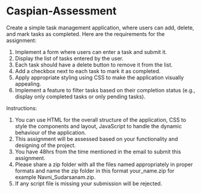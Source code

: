 ﻿# Caspian-Assessment
Create a simple task management application, where users can add, delete, and mark tasks as
completed. Here are the requirements for the assignment:
1. Implement a form where users can enter a task and submit it.
2. Display the list of tasks entered by the user.
3. Each task should have a delete button to remove it from the list.
4. Add a checkbox next to each task to mark it as completed.
5. Apply appropriate styling using CSS to make the application visually appealing.
6. Implement a feature to filter tasks based on their completion status (e.g., display only
completed tasks or only pending tasks).

Instructions:
1. You can use HTML for the overall structure of the application, CSS to style the
components and layout, JavaScript to handle the dynamic behaviour of the
application.
2. This assignment will be assessed based on your functionality and designing of the
project.
3. You have 48hrs from the time mentioned in the email to submit this assignment.
4. Please share a zip folder with all the files named appropriately in proper formats and
name the zip folder in this format your_name.zip for example Navni_Sudarsanam.zip.
5. If any script file is missing your submission will be rejected.
